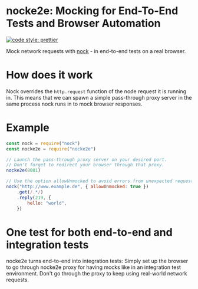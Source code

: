 nocke2e: Mocking for End-To-End Tests and Browser Automation
=============================================================
[![code style: prettier](https://img.shields.io/badge/code_style-prettier-ff69b4.svg?style=flat-square)](https://github.com/prettier/prettier)

Mock network requests with [nock](https://github.com/node-nock/nock) - in
end-to-end tests on a real browser.

# How does it work
Nock overrides the `http.request` function of the node request it is running in.
This means that we can spawn a simple pass-through proxy server in the same
process nock runs in to mock browser responses.

# Example

```javascript
const nock = require("nock")
const nocke2e = require("nocke2e")

// Launch the pass-through proxy server on your desired port.
// Don't forget to redirect your browser through that proxy.
nocke2e(8081)

// Use the option allowUnmocked to avoid errors from unexpected requests.
nock("http://www.example.de", { allowUnmocked: true })
    .get(/.*/)
    .reply(219, {
        hello: "world",
    })
```

# One test for both end-to-end and integration tests
nocke2e turns end-to-end into integration tests: Simply set up the browser to go
through nocke2e proxy for having mocks like in an integration test environment.
Don't go through the proxy to keep using real-world network requests.

